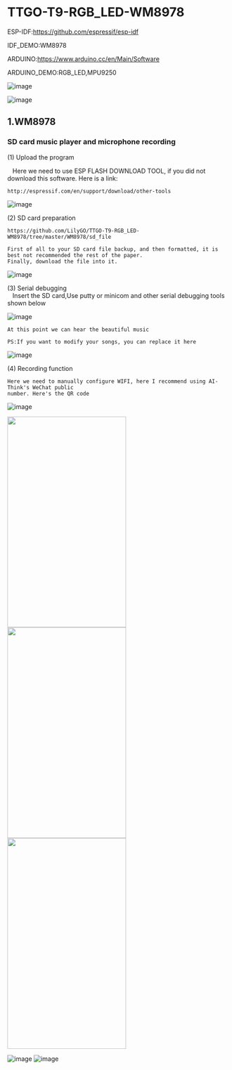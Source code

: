 # TTGO-T9-RGB_LED-WM8978

ESP-IDF:https://github.com/espressif/esp-idf

IDF_DEMO:WM8978

ARDUINO:https://www.arduino.cc/en/Main/Software

ARDUINO_DEMO:RGB_LED,MPU9250

![image](https://github.com/LilyGO/TTGO-TAudio/blob/master/Images/T9V1.5.jpg)

![image](https://github.com/LilyGO/TTGO-T9-RGB_LED-WM8978/blob/master/Images/image1.jpg)

## 1.WM8978
### SD card music player and microphone recording
(1) Upload the program

    Here we need to use ESP FLASH DOWNLOAD TOOL, if you did not download this software. Here is a link:
    
    http://espressif.com/en/support/download/other-tools
![image](https://github.com/LilyGO/TTGO-T9-RGB_LED-WM8978/blob/master/Images/Screenshot_5.png)
    
(2) SD card preparation

    https://github.com/LilyGO/TTGO-T9-RGB_LED-WM8978/tree/master/WM8978/sd_file
    
    First of all to your SD card file backup, and then formatted, it is best not recommended the rest of the paper. 
    Finally, download the file into it.
![image](https://github.com/LilyGO/TTGO-T9-RGB_LED-WM8978/blob/master/Images/Screenshot_4.png)

(3) Serial debugging
        
    Insert the SD card,Use putty or minicom and other serial debugging tools shown below
    
![image](https://github.com/LilyGO/TTGO-T9-RGB_LED-WM8978/blob/master/Images/Screenshot_7.png)

    At this point we can hear the beautiful music
    
    PS:If you want to modify your songs, you can replace it here 
    
![image](https://github.com/LilyGO/TTGO-T9-RGB_LED-WM8978/blob/master/Images/Screenshot_6.png)

(4) Recording function

    Here we need to manually configure WIFI, here I recommend using AI-Think's WeChat public 
    number. Here's the QR code

![image](https://github.com/LilyGO/TTGO-T9-RGB_LED-WM8978/blob/master/Images/QR%20code.jpg)

<img width="270" height="480" src="https://github.com/LilyGO/TTGO-T9-RGB_LED-WM8978/blob/master/Images/photo1.png"/>  <img width="270" height="480" src="https://github.com/LilyGO/TTGO-T9-RGB_LED-WM8978/blob/master/Images/photo2.png"/>  <img width="270" height="480" src="https://github.com/LilyGO/TTGO-T9-RGB_LED-WM8978/blob/master/Images/photo3.png"/>

![image](https://github.com/LilyGO/TTGO-T9-RGB_LED-WM8978/blob/master/Images/Screenshot_1.png)
![image](https://github.com/LilyGO/TTGO-T9-RGB_LED-WM8978/blob/master/Images/Screenshot_8.png)

  
